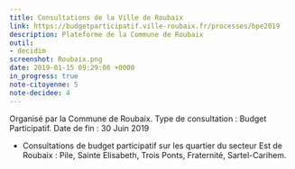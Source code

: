```yaml
---
title: Consultations de la Ville de Roubaix
link: https://budgetparticipatif.ville-roubaix.fr/processes/bpe2019
description: Plateforme de la Commune de Roubaix
outil: 
- decidim
screenshot: Roubaix.png
date: 2019-01-15 09:29:08 +0000
in_progress: true
note-citoyenne: 5
note-decidee: 4
---
```


Organisé par la Commune de Roubaix. Type de consultation : Budget Participatif.
Date de fin : 30 Juin 2019 

- Consultations de budget participatif sur les quartier du secteur Est de Roubaix : Pile, Sainte Elisabeth, Trois Ponts, Fraternité, Sartel-Carihem. 
